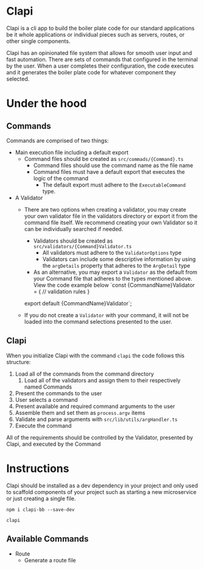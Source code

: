 # Clapi

Clapi is a cli app to build the boiler plate code for our standard applications be it whole applications or individual pieces such as servers, routes, or other single components.

Clapi has an opinionated file system that allows for smooth user input and fast automation. There are sets of commands that configured in the terminal by the user. When a user completes their configuration, the code executes and it generates the boiler plate code for whatever component they selected.

# Under the hood

## Commands

Commands are comprised of two things:

- Main execution file including a default export
    - Command files should be created as `src/commads/{Command}.ts`
        - Command files should use the command name as the file name
        - Command files must have a default export that executes the logic of the command
            - The default export must adhere to the `ExecutableCommand` type.
- A Validator
    - There are two options when creating a validator, you may create your own validator file in the validators directory or export it from the command file itself. We recommend creating your own Validator so it can be individually searched if needed.
        - Validators should be created as `src/validators/{Command}Validator.ts`
            - All validators must adhere to the `ValidatorOptions`  type
            - Validators can include some descriptive information by using the `argDetails` property that adheres to the `ArgDetail` type
        - As an alternative, you may export a `Validator` as the default from your Command file that adheres to the types mentioned above. View the code example below
          `const {CommandName}Validator = {
          // validation rules
          }

      export default {CommandName}Validator`;
    - If you do not create a `Validator` with your command, it will not be loaded into the command selections presented to the user.

## Clapi

When you initialize Clapi with the command `clapi` the code follows this structure:

1. Load all of the commands from the command directory
    1. Load all of the validators and assign them to their respectively named Commands
2. Present the commands to the user
3. User selects a command
4. Present available and required command arguments to the user
5. Assemble them and set them as `process.argv` items
6. Validate and parse arguments with `src/lib/utils/argHandler.ts`
7. Execute the command

All of the requirements should be controlled by the Validator, presented by Clapi, and executed by the Command

# Instructions

Clapi should be installed as a dev dependency in your project and only used to scaffold components of your project such as starting a new microservice or just creating a single file.

`npm i clapi-bb --save-dev`

`clapi`

## Available Commands

- Route
    - Generate a route file
